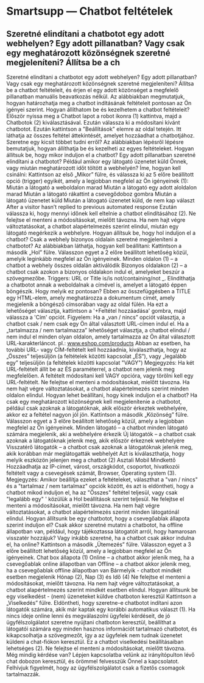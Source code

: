 # Smartsupp — Chatbot feltételek
## Szeretné elindítani a chatbotot egy adott webhelyen? Egy adott pillanatban? Vagy csak egy meghatározott közönségnek szeretné megjeleníteni? Állítsa be a ch
Szeretné elindítani a chatbotot egy adott webhelyen? Egy adott pillanatban? Vagy csak egy meghatározott közönségnek szeretné megjeleníteni? Állítsa be a chatbot feltételeit, és érjen el egy adott közönséget a megfelelő pillanatban manuális beavatkozás nélkül.
Az alábbiakban megmutatjuk, hogyan határozhatja meg a chatbot indításának feltételeit pontosan az Ön igényei szerint.
Hogyan állíthatom be és kezelhetem a chatbot feltételeit?
Először nyissa meg a Chatbot lapot a robot ikonra (1) kattintva, majd a Chatbotok (2) kiválasztásával. Ezután válassza ki a módosítani kívánt chatbotot.
Ezután kattintson a "Beállítások" elemre az oldal tetején. Itt láthatja az összes feltétel áttekintését, amelyet hozzáadhat a chatbotjához. Szeretne egy kicsit többet tudni erről? Az alábbiakban lépésről lépésre bemutatjuk, hogyan állíthatja be és kezelheti az egyes feltételeket.
Hogyan állítsuk be, hogy mikor induljon el a chatbot?
Egy adott pillanatban szeretné elindítani a chatbotot? Például amikor egy látogató üzenetet küld Önnek, vagy miután meghatározott időt töltött a webhelyén? Íme, hogyan kell csinálni:
Kattintson az első „Mikor” fülre, és válassza ki az 5 előre beállított opció (trigger) egyikét, amely a legjobban megfelel az Ön igényeinek (1):
Miután a látogató a weboldalon marad
Miután a látogató egy adott aloldalon marad
Miután a látogató rákattint a csevegődoboz gombra
Miután a látogató üzenetet küld
Miután a látogató üzenetet küld, de nem kap választ
After a visitor hasn’t replied to previous automated response
Ezután válassza ki, hogy mennyi időnek kell eltelnie a chatbot elindításához (2).
Ne felejtse el menteni a módosításokat, mielőtt távozna.
Ha nem hajt végre változtatásokat, a chatbot alapértelmezés szerint elindul, miután egy látogató megérkezik a webhelyre.
Hogyan állítsuk be, hogy hol induljon el a chatbot?
Csak a webhely bizonyos oldalain szeretné megjeleníteni a chatbotot? Az alábbiakban láthatja, hogyan kell beállítani:
Kattintson a második „Hol” fülre. Válasszon egyet a 2 előre beállított lehetőség közül, amelyik leginkább megfelel az Ön igényeinek.
Minden oldalon (1) – a chatbot a webhely összes oldalán aktiválódik
Bizonyos oldalakon (2) – a chatbot csak azokon a bizonyos oldalakon indul el, amelyeket beszúr a szövegmezőbe. Triggers: URL or Title is/is not/containing/not _.
Elindíthatja a chatbotot annak a weboldalnak a címével is, amelyet a látogató éppen böngészik. Hogy melyik ez pontosan? Ebben az összefüggésben a TITLE egy HTML-elem, amely meghatározza a dokumentum címét, amely megjelenik a böngésző címsorában vagy az oldal fülén. Ha ezt a lehetőséget választja, kattintson a '+Feltétel hozzáadása' gombra, majd válassza a 'Cím' opciót.
Figyelem: Ha a „van / nincs” opciót választja, a chatbot csak / nem csak egy Ön által választott URL-címen indul el. Ha a „tartalmazza / nem tartalmazza” lehetőséget választja, a chatbot elindul / nem indul el minden olyan oldalon, amely tartalmazza az Ön által választott URL-karakterláncot. pl.: www.eshop.com/products
Abban az esetben, ha további URL- vagy CÍM-feltételt kell hozzáadnia, kiválaszthatja, hogy az „Összes” teljesüljön (a feltételek közötti kapcsolat „ÉS”), vagy „legalább egy” teljesüljön (a feltételek közötti kapcsolat "VAGY")
Megjegyzés: Ha két URL-feltételt állít be az ÉS paraméterrel, a chatbot nem jelenik meg megfelelően. A feltételt módosítani kell VAGY opcióra, vagy törölni kell egy URL-feltételt.
Ne felejtse el menteni a módosításokat, mielőtt távozna.
Ha nem hajt végre változtatásokat, a chatbot alapértelmezés szerint minden oldalon elindul.
Hogyan lehet beállítani, hogy kinek induljon el a chatbot?
Ha csak egy meghatározott közönségnek kell megjelenítenie a chatbotot, például csak azoknak a látogatóknak, akik először érkeztek webhelyére, akkor ez a feltétel nagyon jól jön.
Kattintson a második „Közönség” fülre. Válasszon egyet a 3 előre beállított lehetőség közül, amely a legjobban megfelel az Ön igényeinek.
Minden látogató – a chatbot minden látogató számára megjelenik, aki a webhelyére érkezik
Új látogatók – a chatbot csak azoknak a látogatóknak jelenik meg, akik először érkeznek webhelyére
Visszatérő látogatók – a chatbot csak azoknak a látogatóknak jelenik meg, akik korábban már meglátogatták webhelyét
Azt is kiválaszthatja, hogy melyik eszközön jelenjen meg a chatbot (2)
Asztali
Mobil
Mindkettő
Hozzáadhatja az IP-címet, várost, országkódot, csoportot, hivatkozói feltételt vagy a csevegések számát, Browser, Operating system (3). 
Megjegyzés: Amikor beállítja ezeket a feltételeket, választhat a "van / nincs" és a "tartalmaz / nem tartalmaz" opciók között, és azt is eldöntheti, hogy a chatbot mikod induljon el, ha az "Összes" feltétel teljesül, vagy csak "legalább egy" ' közülük a Hol beállítások szerint teljesül.
Ne felejtse el menteni a módosításokat, mielőtt távozna.
Ha nem hajt végre változtatásokat, a chatbot alapértelmezés szerint minden látogatónál elindul.
Hogyan állítsunk be egy chatbotot, hogy a csevegőablak állapota szerint induljon el?
Csak akkor szeretné mutatni a chatbotot, ha offline állapotban van, például, hogy tájékoztassa látogatóit arról, hogy hamarosan visszatér hozzájuk? Vagy inkább szeretné, ha a chatbot csak akkor indulna el, ha online?
Kattintson a második „Ütemezés” fülre. Válasszon egyet a 3 előre beállított lehetőség közül, amely a legjobban megfelel az Ön igényeinek.
Chat box állapota (1)
Online – a chatbot akkor jelenik meg, ha a csevegőablak online állapotban van
Offline – a chatbot akkor jelenik meg, ha a csevegőablak offline állapotban van
Bármelyik - chatbot mindkét esetben megjelenik
Hónap (2), Nap (3) és Idő (4)
Ne felejtse el menteni a módosításokat, mielőtt távozna.
Ha nem hajt végre változtatásokat, a chatbot alapértelmezés szerint mindkét esetben elindul.
Hogyan állítsunk be egy viselkedést - (nem) üzeneteket küldve chatboton keresztül
Kattintson a „Viselkedés” fülre.
Eldöntheti, hogy szeretne-e chatbotot indítani azon látogatók számára, akik már kaptak egy korábbi automatikus választ (1).
Ha nincs ideje online lenni és megválaszolni ügyfelei kérdéseit, de jó ügyfélszolgálatot szeretne nyújtani chatboton keresztül, beállíthat a látogatói számára egy minden hasznos információt tartalmazó chatbotot, és kikapcsolhatja a szövegmezőt, így a az ügyfelek nem tudnak üzenetet küldeni a chat-fiókon keresztül. Ez a chatbot viselkedési beállításaiban lehetséges (2).
Ne felejtse el menteni a módosításokat, mielőtt távozna.
Még mindig kérdése van? Lépjen kapcsolatba velünk az irányítópulton lévő chat dobozon keresztül, és örömmel felvesszük Önnel a kapcsolatot. Felhívjuk figyelmét, hogy az ügyfélszolgálatot csak a fizetős csomagok tartalmazzák.

